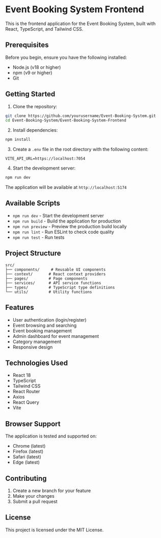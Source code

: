 # Event Booking System Frontend

This is the frontend application for the Event Booking System, built with React, TypeScript, and Tailwind CSS.

## Prerequisites

Before you begin, ensure you have the following installed:
- Node.js (v18 or higher)
- npm (v9 or higher)
- Git

## Getting Started

1. Clone the repository:
```bash
git clone https://github.com/yourusername/Event-Booking-System.git
cd Event-Booking-System/Event-Booking-System-Frontend
```

2. Install dependencies:
```bash
npm install
```

3. Create a `.env` file in the root directory with the following content:
```env
VITE_API_URL=https://localhost:7054
```

4. Start the development server:
```bash
npm run dev
```

The application will be available at `http://localhost:5174`

## Available Scripts

- `npm run dev` - Start the development server
- `npm run build` - Build the application for production
- `npm run preview` - Preview the production build locally
- `npm run lint` - Run ESLint to check code quality
- `npm run test` - Run tests

## Project Structure

```
src/
├── components/     # Reusable UI components
├── context/       # React context providers
├── pages/         # Page components
├── services/      # API service functions
├── types/         # TypeScript type definitions
└── utils/         # Utility functions
```

## Features

- User authentication (login/register)
- Event browsing and searching
- Event booking management
- Admin dashboard for event management
- Category management
- Responsive design

## Technologies Used

- React 18
- TypeScript
- Tailwind CSS
- React Router
- Axios
- React Query
- Vite

## Browser Support

The application is tested and supported on:
- Chrome (latest)
- Firefox (latest)
- Safari (latest)
- Edge (latest)

## Contributing

1. Create a new branch for your feature
2. Make your changes
3. Submit a pull request

## License

This project is licensed under the MIT License.
